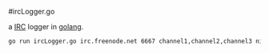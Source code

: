 #ircLogger.go

a [IRC](http://en.wikipedia.org/wiki/Internet_Relay_Chat) logger in [golang](http://golang.org).  

```sh
go run ircLogger.go irc.freenode.net 6667 channel1,channel2,channel3 nickname
```
